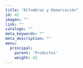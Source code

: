 ```yaml
---
title: "Alfombras y Demarcación"
id: 42
imagen: ""
link: ""
catalogo: ""
meta_keywords: ""
meta_description: ""
menu:
  principal:
    parent: 'Productos'
    weight: 41
---
```

